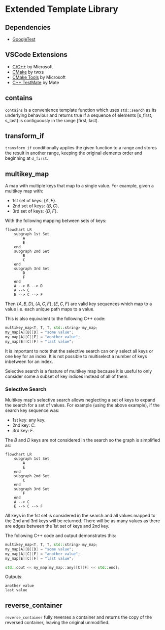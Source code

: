 # Extended Template Library

## Dependencies

- [GoogleTest](https://github.com/google/googletest)

## VSCode Extensions

- [C/C++](https://marketplace.visualstudio.com/items?itemName=ms-vscode.cpptools) by Microsoft
- [CMake](https://marketplace.visualstudio.com/items?itemName=twxs.cmake) by twxs
- [CMake Tools](https://marketplace.visualstudio.com/items?itemName=ms-vscode.cmake-tools) by Microsoft
- [C++ TestMate](https://marketplace.visualstudio.com/items?itemName=matepek.vscode-catch2-test-adapter) by Mate 

## contains

`contains` is a convenience template function which uses `std::search` as its underlying behaviour and returns true if a sequence of elements [s_first, s_last) is contiguously in the range [first, last).

## transform_if

`transform_if` conditionally applies the given function to a range and stores the result in another range, keeping the original elements order and beginning at `d_first`.

## multikey_map

A map with multiple keys that map to a single value. For example, given a multikey map with:
- 1st set of keys: $`\{A, E\}`$.
- 2nd set of keys: $`\{B, C\}`$.
- 3rd set of keys: $`\{D, F\}`$.

With the following mapping between sets of keys:

```mermaid
flowchart LR
    subgraph 1st Set
        A
        E
    end
    subgraph 2nd Set
        B
        C
    end
    subgraph 3rd Set
        D
        F
    end
    A --> B --> D
    A --> C
    E --> C --> F
```
Then $`\{A, B, D \}, \{A, C, F \}, \{E, C, F \}`$ are valid key sequences which map to a value i.e. each unique path maps to a value.

This is also equivalent to the following C++ code:
```cpp
multikey_map<T, T, T, std::string> my_map;
my_map[A][B][D] = "some value";
my_map[A][C][F] = "another value";
my_map[E][C][F] = "last value";
```

It is important to note that the selective search can only select all keys or one key for an index. It is not possible to multiselect a number of keys inbetween for an index.

Selective search is a feature of multikey map because it is useful to only consider some a subset of key indices instead of all of them.

### Selective Search

Multikey map's selective search allows neglecting a set of keys to expand the search for a set of values. For example (using the above example), if the search key sequence was:
- 1st key: any key.
- 2nd key: $`C`$.
- 3rd key: $`F`$.

The $`B`$ and $`D`$ keys are not considered in the search so the graph is simplified as:
```mermaid
flowchart LR
    subgraph 1st Set
        A
        E
    end
    subgraph 2nd Set
        C
    end
    subgraph 3rd Set
        F
    end
    A --> C
    E --> C --> F
```

All keys in the 1st set is considered in the search and all values mapped to the 2nd and 3rd keys will be returned. There will be as many values as there are edges between the 1st set of keys and 2nd key.

The following C++ code and output demonstrates this:
```cpp
multikey_map<T, T, T, std::string> my_map;
my_map[A][B][D] = "some value";
my_map[A][C][F] = "another value";
my_map[E][C][F] = "last value";

std::cout << my_map[my_map::any][C][F] << std::endl;
```

Outputs:
```
another value
last value
```

## reverse_container

`reverse_container` fully reverses a container and returns the copy of the reversed container, leaving the original unmodified.

